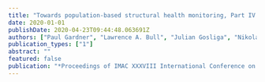 ```yaml
---
title: "Towards population-based structural health monitoring, Part IV: Heterogeneous populations, transfer and mapping"
date: 2020-01-01
publishDate: 2020-04-23T09:44:48.063691Z
authors: ["Paul Gardner", "Lawrence A. Bull", "Julian Gosliga", "Nikolaos Dervilis", "Keith Worden"]
publication_types: ["1"]
abstract: ""
featured: false
publication: "*Proceedings of IMAC XXXVIII International Conference on Modal Analysis*"
---
```


